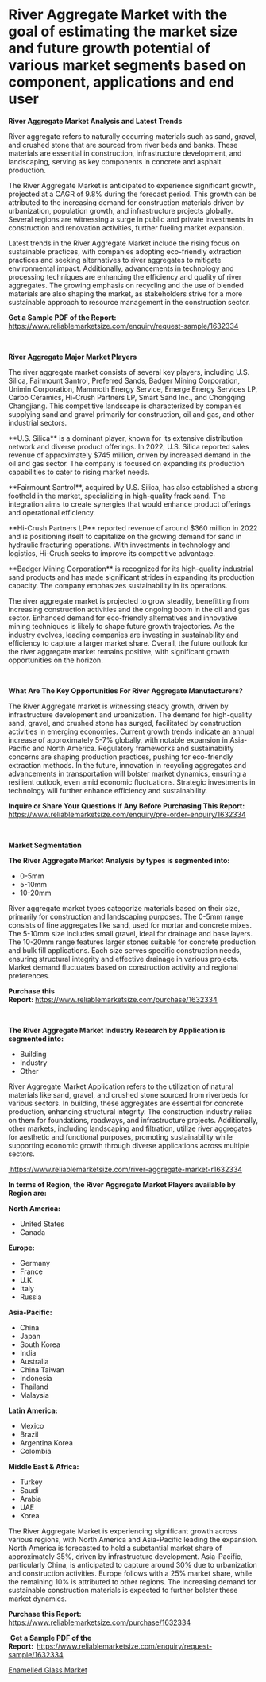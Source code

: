<p><h1>River Aggregate Market with the goal of estimating the market size and future growth potential of various market segments based on component, applications and end user</h1></p><p><strong>River Aggregate Market Analysis and Latest Trends</strong></p>
<p><p>River aggregate refers to naturally occurring materials such as sand, gravel, and crushed stone that are sourced from river beds and banks. These materials are essential in construction, infrastructure development, and landscaping, serving as key components in concrete and asphalt production.</p><p>The River Aggregate Market is anticipated to experience significant growth, projected at a CAGR of 9.8% during the forecast period. This growth can be attributed to the increasing demand for construction materials driven by urbanization, population growth, and infrastructure projects globally. Several regions are witnessing a surge in public and private investments in construction and renovation activities, further fueling market expansion.</p><p>Latest trends in the River Aggregate Market include the rising focus on sustainable practices, with companies adopting eco-friendly extraction practices and seeking alternatives to river aggregates to mitigate environmental impact. Additionally, advancements in technology and processing techniques are enhancing the efficiency and quality of river aggregates. The growing emphasis on recycling and the use of blended materials are also shaping the market, as stakeholders strive for a more sustainable approach to resource management in the construction sector.</p></p>
<p><strong>Get a Sample PDF of the Report:&nbsp;</strong> <a href="https://www.reliablemarketsize.com/enquiry/request-sample/1632334?utm_campaign=3198&utm_medium=2&utm_source=Github&utm_content=ia&utm_term=02042025&utm_id=river-aggregate">https://www.reliablemarketsize.com/enquiry/request-sample/1632334</a></p>
<p>&nbsp;</p>
<p><strong>River Aggregate Major Market Players</strong></p>
<p><p>The river aggregate market consists of several key players, including U.S. Silica, Fairmount Santrol, Preferred Sands, Badger Mining Corporation, Unimin Corporation, Mammoth Energy Service, Emerge Energy Services LP, Carbo Ceramics, Hi-Crush Partners LP, Smart Sand Inc., and Chongqing Changjiang. This competitive landscape is characterized by companies supplying sand and gravel primarily for construction, oil and gas, and other industrial sectors.</p><p>**U.S. Silica** is a dominant player, known for its extensive distribution network and diverse product offerings. In 2022, U.S. Silica reported sales revenue of approximately $745 million, driven by increased demand in the oil and gas sector. The company is focused on expanding its production capabilities to cater to rising market needs.</p><p>**Fairmount Santrol**, acquired by U.S. Silica, has also established a strong foothold in the market, specializing in high-quality frack sand. The integration aims to create synergies that would enhance product offerings and operational efficiency.</p><p>**Hi-Crush Partners LP** reported revenue of around $360 million in 2022 and is positioning itself to capitalize on the growing demand for sand in hydraulic fracturing operations. With investments in technology and logistics, Hi-Crush seeks to improve its competitive advantage.</p><p>**Badger Mining Corporation** is recognized for its high-quality industrial sand products and has made significant strides in expanding its production capacity. The company emphasizes sustainability in its operations.</p><p>The river aggregate market is projected to grow steadily, benefitting from increasing construction activities and the ongoing boom in the oil and gas sector. Enhanced demand for eco-friendly alternatives and innovative mining techniques is likely to shape future growth trajectories. As the industry evolves, leading companies are investing in sustainability and efficiency to capture a larger market share. Overall, the future outlook for the river aggregate market remains positive, with significant growth opportunities on the horizon.</p></p>
<p>&nbsp;</p>
<p><strong>What Are The Key Opportunities For River Aggregate Manufacturers?</strong></p>
<p><p>The River Aggregate market is witnessing steady growth, driven by infrastructure development and urbanization. The demand for high-quality sand, gravel, and crushed stone has surged, facilitated by construction activities in emerging economies. Current growth trends indicate an annual increase of approximately 5-7% globally, with notable expansion in Asia-Pacific and North America. Regulatory frameworks and sustainability concerns are shaping production practices, pushing for eco-friendly extraction methods. In the future, innovation in recycling aggregates and advancements in transportation will bolster market dynamics, ensuring a resilient outlook, even amid economic fluctuations. Strategic investments in technology will further enhance efficiency and sustainability.</p></p>
<p><strong>Inquire or Share Your Questions If Any Before Purchasing This Report:</strong> <a href="https://www.reliablemarketsize.com/enquiry/pre-order-enquiry/1632334?utm_campaign=3198&utm_medium=2&utm_source=Github&utm_content=ia&utm_term=02042025&utm_id=river-aggregate">https://www.reliablemarketsize.com/enquiry/pre-order-enquiry/1632334</a></p>
<p>&nbsp;</p>
<p><strong>Market Segmentation</strong></p>
<p><strong>The River Aggregate Market Analysis by types is segmented into:</strong></p>
<p><ul><li>0-5mm</li><li>5-10mm</li><li>10-20mm</li></ul></p>
<p><p>River aggregate market types categorize materials based on their size, primarily for construction and landscaping purposes. The 0-5mm range consists of fine aggregates like sand, used for mortar and concrete mixes. The 5-10mm size includes small gravel, ideal for drainage and base layers. The 10-20mm range features larger stones suitable for concrete production and bulk fill applications. Each size serves specific construction needs, ensuring structural integrity and effective drainage in various projects. Market demand fluctuates based on construction activity and regional preferences.</p></p>
<p><strong>Purchase this Report:&nbsp;</strong><a href="https://www.reliablemarketsize.com/purchase/1632334?utm_campaign=3198&utm_medium=2&utm_source=Github&utm_content=ia&utm_term=02042025&utm_id=river-aggregate">https://www.reliablemarketsize.com/purchase/1632334</a></p>
<p>&nbsp;</p>
<p><strong>The River Aggregate Market Industry Research by Application is segmented into:</strong></p>
<p><ul><li>Building</li><li>Industry</li><li>Other</li></ul></p>
<p><p>River Aggregate Market Application refers to the utilization of natural materials like sand, gravel, and crushed stone sourced from riverbeds for various sectors. In building, these aggregates are essential for concrete production, enhancing structural integrity. The construction industry relies on them for foundations, roadways, and infrastructure projects. Additionally, other markets, including landscaping and filtration, utilize river aggregates for aesthetic and functional purposes, promoting sustainability while supporting economic growth through diverse applications across multiple sectors.</p></p>
<p><a href="https://www.reliablemarketsize.com/river-aggregate-market-r1632334?utm_campaign=3198&utm_medium=2&utm_source=Github&utm_content=ia&utm_term=02042025&utm_id=river-aggregate">&nbsp;https://www.reliablemarketsize.com/river-aggregate-market-r1632334</a></p>
<p><strong>In terms of Region, the River Aggregate Market Players available by Region are:</strong></p>
<p>
    <p> <strong> North America: </strong>
        <ul>
            <li>United States</li>
            <li>Canada</li>
        </ul>
        </p> 
    <p> <strong> Europe: </strong>
        <ul>
            <li>Germany</li>
            <li>France</li>
            <li>U.K.</li>
            <li>Italy</li>
            <li>Russia</li>
        </ul>
        </p> 
    <p> <strong> Asia-Pacific: </strong>
        <ul>
            <li>China</li>
            <li>Japan</li>
            <li>South Korea</li>
            <li>India</li>
            <li>Australia</li>
            <li>China Taiwan</li>
            <li>Indonesia</li>
            <li>Thailand</li>
            <li>Malaysia</li>
        </ul>
        </p> 
    <p> <strong> Latin America: </strong>
        <ul>
            <li>Mexico</li>
            <li>Brazil</li>
            <li>Argentina Korea</li>
            <li>Colombia</li>
        </ul>
        </p> 
    <p> <strong> Middle East & Africa: </strong>
        <ul>
            <li>Turkey</li>
            <li>Saudi</li>
            <li>Arabia</li>
            <li>UAE</li>
            <li>Korea</li>
        </ul>
    </p>
    </p>
<p><p>The River Aggregate Market is experiencing significant growth across various regions, with North America and Asia-Pacific leading the expansion. North America is forecasted to hold a substantial market share of approximately 35%, driven by infrastructure development. Asia-Pacific, particularly China, is anticipated to capture around 30% due to urbanization and construction activities. Europe follows with a 25% market share, while the remaining 10% is attributed to other regions. The increasing demand for sustainable construction materials is expected to further bolster these market dynamics.</p></p>
<p><strong>Purchase this Report: </strong><a href="https://www.reliablemarketsize.com/purchase/1632334?utm_campaign=3198&utm_medium=2&utm_source=Github&utm_content=ia&utm_term=02042025&utm_id=river-aggregate">https://www.reliablemarketsize.com/purchase/1632334</a></p>
<p>&nbsp;<strong>Get a Sample PDF of the Report:&nbsp;&nbsp;</strong><a href="https://www.reliablemarketsize.com/enquiry/request-sample/1632334?utm_campaign=3198&utm_medium=2&utm_source=Github&utm_content=ia&utm_term=02042025&utm_id=river-aggregate">https://www.reliablemarketsize.com/enquiry/request-sample/1632334</a></p>
<p><strong></strong></p>
<p><p><a href="https://github.com/duscarajlha/Market-Research-Report-List-1/blob/main/enamelled-glass-market.md?utm_campaign=3198&utm_medium=2&utm_source=Github&utm_content=ia&utm_term=02042025&utm_id=river-aggregate">Enamelled Glass Market</a></p></p>